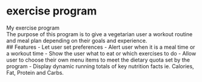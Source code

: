 # exercise program
<div>My exercise program</div>
<div>The purpose of this program is to give a vegetarian user a workout routine and meal plan depending on their goals and experience.</div>
## Features
- Let user set preferences
- Alert user when it is a meal time or a workout time
- Show the user what to eat or which exercises to do
- Allow user to choose their own menu items to meet the dietary quota set by the program
- Display dynamic running totals of key nutrition facts ie. Calories, Fat, Protein and Carbs.

  <script src="https://ajax.googleapis.com/ajax/libs/jquery/2.1.4/jquery.min.js">
  
## V1
